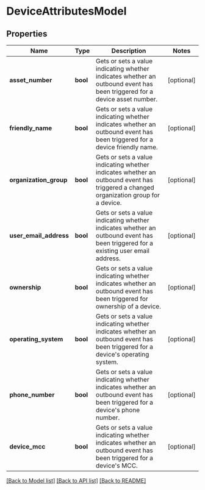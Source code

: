# DeviceAttributesModel

## Properties
Name | Type | Description | Notes
------------ | ------------- | ------------- | -------------
**asset_number** | **bool** | Gets or sets a value indicating whether indicates whether an outbound event has been triggered for a device asset number. | [optional] 
**friendly_name** | **bool** | Gets or sets a value indicating whether indicates whether an outbound event has been triggered for a device friendly name. | [optional] 
**organization_group** | **bool** | Gets or sets a value indicating whether indicates whether an outbound event has triggered a changed organization group for a device. | [optional] 
**user_email_address** | **bool** | Gets or sets a value indicating whether indicates whether an outbound event has been triggered for a existing user email address. | [optional] 
**ownership** | **bool** | Gets or sets a value indicating whether indicates whether an outbound event has been triggered for ownership of a device. | [optional] 
**operating_system** | **bool** | Gets or sets a value indicating whether indicates whether an outbound event has been triggered for a device&#39;s operating system. | [optional] 
**phone_number** | **bool** | Gets or sets a value indicating whether indicates whether an outbound event has been triggered for a device&#39;s phone number. | [optional] 
**device_mcc** | **bool** | Gets or sets a value indicating whether indicates whether an outbound event has been triggered for a device&#39;s MCC. | [optional] 

[[Back to Model list]](../README.md#documentation-for-models) [[Back to API list]](../README.md#documentation-for-api-endpoints) [[Back to README]](../README.md)


